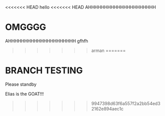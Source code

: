 <<<<<<< HEAD
hello
<<<<<<< HEAD
AHHHHHHHHHHHHHHHHHHHHH

OMGGGG
=======
AHHHHHHHHHHHHHHHHHHHHH 
gfhfh
>>>>>>> arman
=======
# BRANCH TESTING

Please standby


Elias is the GOAT!!!

>>>>>>> 9947398d63f6a557f2a2bb54ed32162e894aec1c
